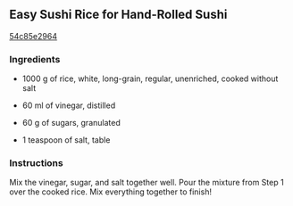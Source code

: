 ## Easy Sushi Rice for Hand-Rolled Sushi

[54c85e2964](https://cookpad.com/us/recipes/146093-easy-sushi-rice-for-hand-rolled-sushi)

### Ingredients

 - 1000 g of rice, white, long-grain, regular, unenriched, cooked without salt

 - 60 ml of vinegar, distilled

 - 60 g of sugars, granulated

 - 1 teaspoon of salt, table

### Instructions

Mix the vinegar, sugar, and salt together well. Pour the mixture from Step 1 over the cooked rice. Mix everything together to finish!